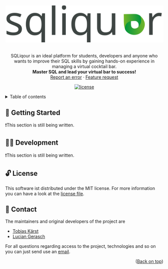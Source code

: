 <div id="top" />

<br />
<div align="center">
  <a href="https://github.com/DevTobias/sqliquor">
    <img src="assets/brand.svg" alt="kindergarden hoersel logo" />
  </a>

  <br />
  <br />

  <p align="center">
   SQLiqour is an ideal platform for students, developers and anyone who wants to improve their SQL skills by gaining hands-on experience in managing a virtual cocktail bar.
    <br />
    <strong>Master SQL and lead your virtual bar to success!</strong>
    <br />
    <a href="https://github.com/DevTobias/sqliquorissues/newtemplate=bug_report.md">Report an error</a>
    ·
    <a href="https://github.com/DevTobias/sqliquorissues/newtemplate=feature_request.md">Feature request</a>
  </p>

  <p align="center">
  	<a href="https://github.com/DevTobias/sqliquorblob/main/LICENSE" title="license">
			<img src="https://img.shields.io/github/license/DevTobias/sqliquorblob?style=for-the-badge" alt="license" />
		</a>
  </p>
</div>

<details>
  <summary>Table of contents</summary>
  <ol>
    <li><a href="#👋-getting-started">Getting Started</a></li>
    <li><a href="#🧑‍💻-development">Development</a></li>
    <li><a href="#🔓-license">License</a></li>
    <li><a href="#💌-contact">Contact</a></li>
  </ol>
</details>

## 👋 Getting Started

❗This section is still being written.

## 🧑‍💻 Development

❗This section is still being written.

## 🔓 License

This software ist distributed under the MIT license. For more information you can have a look at the [license file](./LICENSE).

## 💌 Contact

The maintainers and original developers of the project are
- [Tobias Kärst](https://github.com/DevTobias)
- [Lucian Gerasch](https://github.com/LucianGerasch)

For all questions regarding access to the project, technologies and so on you can just send use an [email](mailto:). 

<p align="right">(<a href="#top">Back on top</a>)</p>
